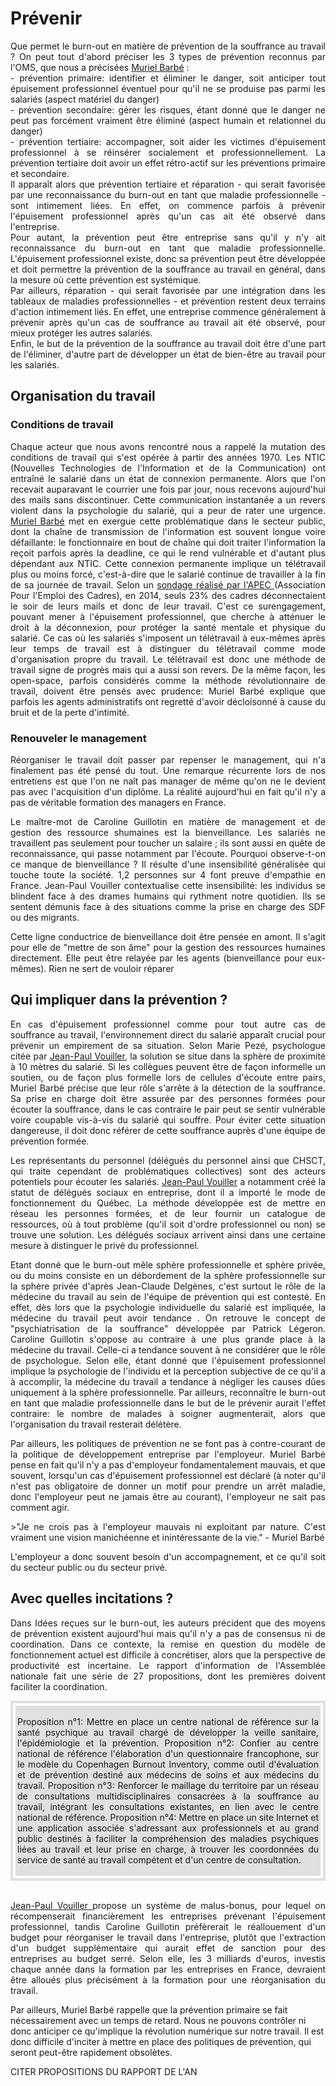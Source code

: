 # Prévenir

<p align="justify"> Que permet le burn-out en matière de prévention de la souffrance au travail ? 
On peut tout d'abord préciser les 3 types de prévention reconnus par l'OMS, que nous a précisées <a href="https://controverses.github.io/burn-out/acteurs#muriel-barb" target="_blank">Muriel Barbé</a> : <br>
- prévention primaire: identifier et éliminer le danger, soit anticiper tout épuisement professionnel éventuel pour qu'il ne se produise pas parmi les salariés (aspect matériel du danger) <br> 
- prévention secondaire: gérer les risques, étant donné que le danger ne peut pas forcément vraiment être éliminé (aspect humain et relationnel du danger) <br> 
- prévention tertiaire: accompagner, soit aider les victimes d'épuisement professionnel à se réinsérer socialement et professionnellement. La prévention tertiaire doit avoir un effet rétro-actif sur les préventions primaire et secondaire. <br> 
Il apparaît alors que prévention tertiaire et réparation - qui serait favorisée par une reconnaissance du burn-out en tant que maladie professionnelle - sont intimement liées. En effet, on commence parfois à prévenir l'épuisement professionnel après qu'un cas ait été observé dans l'entreprise. <br> 
Pour autant, la prévention peut être entreprise sans qu'il y n'y ait reconnaissance du burn-out en tant que maladie professionnelle. L'épuisement professionnel existe, donc sa prévention peut être développée et doit permettre la prévention de la souffrance au travail en général, dans la mesure où cette prévention est systémique. <br> 
Par ailleurs, réparation - qui serait favorisée par une intégration dans les tableaux de maladies professionnelles - et prévention restent deux terrains d'action intimement liés. En effet, une entreprise commence généralement à prévenir après qu'un cas de souffrance au travail ait été observé, pour mieux protéger les autres salariés. <br> 
Enfin, le but de la prévention de la souffrance au travail doit être d'une part de l'éliminer, d'autre part de développer un état de bien-être au travail pour les salariés. </p> 


## Organisation du travail 

### Conditions de travail
<p align="justify"> Chaque acteur que nous avons rencontré nous a rappelé la mutation des conditions de travail qui s'est opérée à partir des années 1970. 
Les NTIC (Nouvelles Technologies de l'Information et de la Communication) ont entraîné le salarié dans un état de connexion permanente. Alors que l'on recevait auparavant le courrier une fois par jour, nous recevons aujourd'hui des mails sans discontinuer. Cette communication instantanée a un revers violent dans la psychologie du salarié, qui a peur de rater une urgence. <a href="https://controverses.github.io/burn-out/acteurs#muriel-barb" target="_blank">Muriel Barbé</a> met en exergue cette problématique dans le secteur public, dont la chaîne de transmission de l'information est souvent longue voire défaillante: le fonctionnaire en bout de chaîne qui doit traiter l'information la reçoit parfois après la deadline, ce qui le rend vulnérable et d'autant plus dépendant aux NTIC.
Cette connexion permanente implique un télétravail plus ou moins forcé, c'est-à-dire que le salarié continue de travailler à la fin de sa journée de travail. Selon un <a href="
https://cadres.apec.fr/files/live/mounts/media/medias_delia/documents_a_telecharger/autres_documents/entretiens_experts_3_decembre_2014_nouvelle_organisation_du_travail_des_cadres/35b7969cb11432be4e163f724e50ab93.pptx " target="_blank"> sondage réalisé par l'APEC </a> (Association Pour l'Emploi des Cadres), en 2014, seuls 23% des cadres déconnectaient le soir de leurs mails et donc de leur travail. C'est ce surengagement, pouvant mener à l'épuisement professionnel, que cherche à atténuer le droit à la déconnexion, pour protéger la santé mentale et physique du salarié. 
Ce cas où les salariés s'imposent un télétravail à eux-mêmes après leur temps de travail est à distinguer du télétravail comme mode d'organisation propre du travail. Le télétravail est donc une méthode de travail signe de progrès mais qui a aussi son revers. De la même façon, les open-space, parfois considérés comme la méthode révolutionnaire de travail, doivent être pensés avec prudence: Muriel Barbé explique que parfois les agents administratifs ont regretté d'avoir décloisonné à cause du bruit et de la perte d'intimité.   </p> 

### Renouveler le management 

<p align="justify"> Réorganiser le travail doit passer par repenser le management, qui n'a finalement pas été pensé du tout. Une remarque récurrente lors de nos entretiens est que l'on ne naît pas manager de même qu'on ne le devient pas avec l'acquisition d'un diplôme. La réalité aujourd'hui en fait qu'il n'y a pas de véritable formation des managers en France.</p> 

<p align="justify">Le maître-mot de Caroline Guillotin en matière de management et de gestion des ressource shumaines est la bienveillance. Les salariés ne travaillent pas seulement pour toucher un salaire ; ils sont aussi en quête de reconnaissance, qui passe notamment par l'écoute. Pourquoi observe-t-on ce manque de bienveillance ? Il résulte d'une insensibilité généralisée qui touche toute la société. 1,2 personnes sur 4 font preuve d'empathie en France. Jean-Paul Vouiller contextualise cette insensibilité: les individus se blindent face à des drames humains qui rythment notre quotidien. Ils se sentent démunis face à des situations comme la prise en charge des SDF ou des migrants. </p> 
<p align="justify">Cette ligne conductrice de bienveillance doit être pensée en amont. Il s'agit pour elle de "mettre de son âme" pour la gestion des ressources humaines directement. Elle peut être relayée par les agents (bienveillance pour eux-mêmes). Rien ne sert de vouloir réparer </p> 

## Qui impliquer dans la prévention ? 

<p align="justify"> En cas d'épuisement professionnel comme pour tout autre cas de souffrance au travail, l'environnement direct du salarié apparaît crucial pour prévenir un empirement de sa situation. Selon Marie Pezé, psychologue citée par <a href="https://controverses.github.io/burn-out/acteurs#jean-paul-vouiller" target="_blank">Jean-Paul Vouiller</a>, la solution se situe dans la sphère de proximité à 10 mètres du salarié. Si les collègues peuvent être de façon informelle un soutien, ou de façon plus formelle lors de cellules d'écoute entre pairs, Muriel Barbé précise que leur rôle s'arrête à la détection de la souffrance. Sa prise en charge doit être assurée par des personnes formées pour écouter la souffrance, dans le cas contraire le pair peut se sentir vulnérable voire coupable vis-à-vis du salarié qui souffre. Pour éviter cette situation dangereuse, il doit donc référer de cette souffrance auprès d'une équipe de prévention formée. </p> 
<p align="justify"> Les représentants du personnel (délégués du personnel ainsi que CHSCT, qui traite cependant de problématiques collectives) sont des acteurs potentiels pour écouter les salariés. <a href="https://controverses.github.io/burn-out/acteurs#jean-paul-vouiller" target="_blank">Jean-Paul Vouiller</a> a notamment créé la statut de délégués sociaux en entreprise, dont il a importé le mode de fonctionnement du Québec. La méthode développée est de mettre en réseau les personnes formées, et de leur fournir un catalogue de ressources, où à tout problème (qu'il soit d'ordre professionnel ou non) se trouve une solution. Les délégués sociaux arrivent ainsi dans une certaine mesure à distinguer le privé du professionnel. </p> 

<p align="justify"> Etant donné que le burn-out mêle sphère professionnelle et sphère privée, ou du moins consiste en un débordement de la sphère professionnelle sur la sphère privée d'après Jean-Claude Delgènes, c'est surtout le rôle de la médecine du travail au sein de l'équipe de prévention qui est contesté. En effet, dès lors que la psychologie individuelle du salarié est impliquée, la médecine du travail peut avoir tendance . On retrouve le concept de "psychiatrisation de la souffrance" développée par Patrick Légeron. Caroline Guillotin s'oppose au contraire à une plus grande place à la médecine du travail. Celle-ci a tendance souvent à ne considérer que le rôle de psychologue. Selon elle, étant donné que l'épuisement professionnel implique la psychologie de l'individu et la perception subjective de ce qu'il a à accomplir, la médecine du travail a tendance à négliger les causes dûes uniquement à la sphère professionnelle. Par ailleurs, reconnaître le burn-out en tant que maladie professionnelle dans le but de le prévenir aurait l'effet contraire: le nombre de malades à soigner augmenterait, alors que l'organisation du travail resterait délétère.  </p> 

<p align="justify"> Par ailleurs, les politiques de prévention ne se font pas à contre-courant de la politique de développement entreprise par l'employeur. Muriel Barbé pense en fait qu'il n'y a pas d'employeur fondamentalement mauvais, et que souvent, lorsqu'un cas d'épuisement professionnel est déclaré (à noter qu'il n'est pas obligatoire de donner un motif pour prendre un arrêt maladie, donc l'employeur peut ne jamais être au courant), l'employeur ne sait pas comment agir. </p> 
 <p align="justify"> >"Je ne crois pas à l'employeur mauvais ni exploitant par nature. C'est vraiment une vision manichéenne et inintéressante de la vie." - Muriel Barbé </p> 
<p align="justify"> L'employeur a donc souvent besoin d'un accompagnement, et ce qu'il soit du secteur public ou du secteur privé. </p> 

## Avec quelles incitations ?

<p align="justify">Dans Idées reçues sur le burn-out, les auteurs précident que des moyens de prévention existent aujourd'hui mais qu'il n'y a pas de consensus ni de coordination. Dans ce contexte, la remise en question du modèle de fonctionnement actuel est difficile à concrétiser, alors que la perspective de productivité est incertaine. Le rapport d'information de l'Assemblée nationale fait une série de 27 propositions, dont les premières doivent faciliter la coordination. </p> 

<div style="padding:4px; border:4px solid #e0e0e0;">
<div style="padding:3px; background-color:#e0e0e0;">

<p align="justify">
Proposition n°1: Mettre en place un centre national de référence sur la santé psychique au travail chargé de développer la veille sanitaire, l'épidémiologie et la prévention. 
Proposition n°2: Confier au centre national de référence l'élaboration d'un questionnaire francophone, sur le modèle du Copenhagen Burnout Inventory, comme outil d'évaluation et de prévention destiné aux médecins de soins et aux médecins du travail.
Proposition n°3: Renforcer le maillage du territoire par un réseau de consultations multidisciplinaires consacrées à la souffrance au travail, intégrant les consultations existantes, en lien avec le centre national de référence. 
Proposition n°4: Mettre en place un site Internet et une application associée s'adressant aux professionnels et au grand public destinés à faciliter la compréhension des maladies psychiques liées au travail et leur prise en charge, à trouver les coordonnées du service de santé au travail compétent et d'un centre de consultation. </i> </p> 
</div> 
</div>
<br> 

<p align="justify"> <a href="https://controverses.github.io/burn-out/acteurs#jean-paul-vouiller" target="_blank"> Jean-Paul Vouiller </a> propose un système de malus-bonus, pour lequel on récompenserait financièrement les entreprises prévenant l'épuisement professionnel, tandis Caroline Guillotin préfèrerait le réallouement d'un budget pour réorganiser le travail dans l'entreprise, plutôt que l'extraction d'un budget supplémentaire qui aurait effet de sanction pour des entreprises au budget serré. Selon elle, les 3 milliards d'euros, investis chaque année dans la formation par les entreprises en France, devraient être alloués plus précisément à la formation pour une réorganisation du travail.

Par ailleurs, Muriel Barbé rappelle que la prévention primaire se fait nécessairement avec un temps de retard. Nous ne pouvons contrôler ni donc anticiper ce qu'implique la révolution numérique sur notre travail. Il est donc difficile d'inciter à mettre en place des politiques de prévention, qui seront peut-être rapidement obsolètes. </p> 


CITER PROPOSITIONS DU RAPPORT DE L'AN



